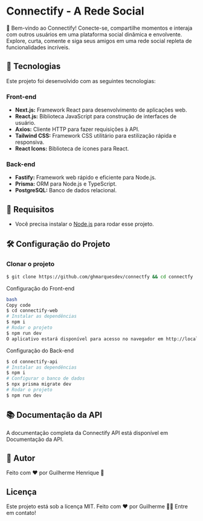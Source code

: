 # Connectify - A Rede Social

🎉 Bem-vindo ao Connectify! Conecte-se, compartilhe momentos e interaja com outros usuários em uma plataforma social dinâmica e envolvente. Explore, curta, comente e siga seus amigos em uma rede social repleta de funcionalidades incríveis.

## 🚀 Tecnologias

Este projeto foi desenvolvido com as seguintes tecnologias:

### Front-end

- **Next.js:** Framework React para desenvolvimento de aplicações web.
- **React.js:** Biblioteca JavaScript para construção de interfaces de usuário.
- **Axios:** Cliente HTTP para fazer requisições à API.
- **Tailwind CSS:** Framework CSS utilitário para estilização rápida e responsiva.
- **React Icons:** Biblioteca de ícones para React.

### Back-end

- **Fastify:** Framework web rápido e eficiente para Node.js.
- **Prisma:** ORM para Node.js e TypeScript.
- **PostgreSQL:** Banco de dados relacional.

## 🔧 Requisitos

- Você precisa instalar o [Node.js](https://nodejs.org/en/download/) para rodar esse projeto.

## 🛠️ Configuração do Projeto

### Clonar o projeto

```bash
$ git clone https://github.com/ghmarquesdev/connectfy && cd connectfy
```

Configuração do Front-end
```bash
bash
Copy code
$ cd connectify-web
# Instalar as dependências
$ npm i
# Rodar o projeto
$ npm run dev
O aplicativo estará disponível para acesso no navegador em http://localhost:3000.
```

Configuração do Back-end
```bash
$ cd connectify-api
# Instalar as dependências
$ npm i
# Configurar o banco de dados
$ npx prisma migrate dev
# Rodar o projeto
$ npm run dev
```

## 📚 Documentação da API
A documentação completa da Connectify API está disponível em Documentação da API.

## 🤵 Autor
Feito com ❤️ por Guilherme Henrique 🚀

## Licença
Este projeto está sob a licença MIT. Feito com ❤️ por Guilherme 👋🏽 Entre em contato!